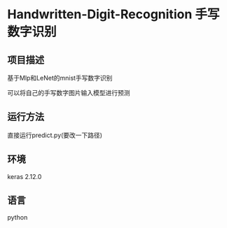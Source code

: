 # Handwritten-Digit-Recognition 手写数字识别
## 项目描述
基于Mlp和LeNet的mnist手写数字识别

可以将自己的手写数字图片输入模型进行预测
## 运行方法
直接运行predict.py(要改一下路径)
## 环境
keras 2.12.0
## 语言
python 
